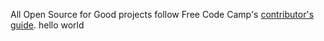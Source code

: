 All Open Source for Good projects follow Free Code Camp's [contributor's guide](https://github.com/FreeCodeCamp/FreeCodeCamp/blob/staging/CONTRIBUTING.md).
hello world
